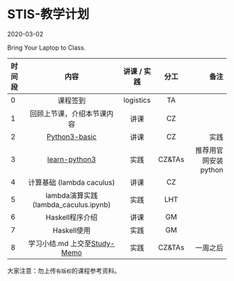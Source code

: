 # STIS-教学计划

2020-03-02

Bring Your Laptop to Class. 

| 时间段    |  内容     |  讲课 / 实践     |   分工  |   备注       |
| :---     | :----:    |   :----:    |    :----:    |       ---: |
|   0      | 课程签到     |  logistics   |     TA     |        |
|   1      |  回顾上节课，介绍本节课内容 |    讲课     |   CZ   |      |
|   2      | [Python3-basic](python3-basic.md) |  讲课    |    CZ    |  实践       |
|   3      | [learn-python3](https://github.com/saturn-lab/Learn-Python3) |  实践    |    CZ&TAs    |   推荐用官网安装python     |
|   4      |  计算基础 (lambda caculus) |  讲课    |    CZ    |          |
|   5      |  lambda演算实践 (lambda_caculus.ipynb) |  实践    |    LHT    |          |
|   6      |  Haskell程序介绍 | 讲课       |  GM|  |   |
|   7      |  Haskell使用 | 实践       |  GM|  |   |
|   8      | 学习小结.md 上交至[Study-Memo](../../Study-Memo)   |  实践    |     CZ&TAs     |   一周之后     |




大家注意：勿上传``有版权``的课程参考资料。


